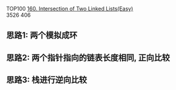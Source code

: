 TOP100
[160. Intersection of Two Linked Lists(Easy)](https://leetcode.com/problems/intersection-of-two-linked-lists/)  
3526 406

## 思路1: 两个模拟成环

## 思路2: 两个指针指向的链表长度相同, 正向比较

## 思路3: 栈进行逆向比较